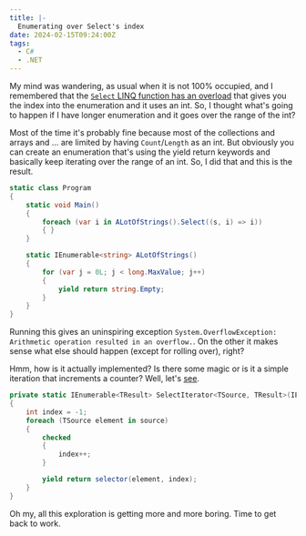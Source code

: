 ```yaml
---
title: |-
  Enumerating over Select's index
date: 2024-02-15T09:24:00Z
tags:
  - C#
  - .NET
---
```

My mind was wandering, as usual when it is not 100% occupied, and I remembered that the [`Select` LINQ function has an overload][1] that gives you the index into the enumeration and it uses an int. So, I thought what's going to happen if I have longer enumeration and it goes over the range of the int?

<!-- excerpt -->

Most of the time it's probably fine because most of the collections and arrays and ... are limited by having `Count`/`Length` as an int. But obviously you can create an enumeration that's using the yield return keywords and basically keep iterating over the range of an int. So, I did that and this is the result.

```csharp
static class Program
{
    static void Main()
    {
        foreach (var i in ALotOfStrings().Select((s, i) => i))
        { }
    }

    static IEnumerable<string> ALotOfStrings()
    {
        for (var j = 0L; j < long.MaxValue; j++)
        {
            yield return string.Empty;
        }
    }
}
```

Running this gives an uninspiring exception `System.OverflowException: Arithmetic operation resulted in an overflow.`. On the other it makes sense what else should happen (except for rolling over), right?

Hmm, how is it actually implemented? Is there some magic or is it a simple iteration that increments a counter? Well, let's [see][2].

```csharp
private static IEnumerable<TResult> SelectIterator<TSource, TResult>(IEnumerable<TSource> source, Func<TSource, int, TResult> selector)
{
    int index = -1;
    foreach (TSource element in source)
    {
        checked
        {
            index++;
        }

        yield return selector(element, index);
    }
}
```

Oh my, all this exploration is getting more and more boring. Time to get back to work.

[1]: https://learn.microsoft.com/en-us/dotnet/api/system.linq.enumerable.select?view=net-8.0#system-linq-enumerable-select-2(system-collections-generic-ienumerable((-0))-system-func((-0-system-int32-1)))
[2]: https://source.dot.net/#System.Linq/System/Linq/Select.cs,89